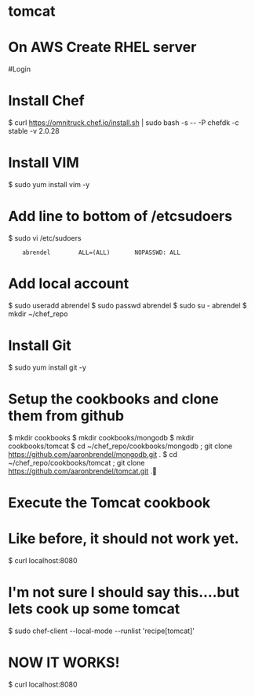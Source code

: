# tomcat

# On AWS Create RHEL server

#Login

# Install Chef
$  curl https://omnitruck.chef.io/install.sh | sudo bash -s -- -P chefdk -c stable -v 2.0.28

# Install VIM
$ sudo yum install vim -y

# Add line to bottom of /etcsudoers
$ sudo vi /etc/sudoers

		abrendel        ALL=(ALL)       NOPASSWD: ALL



# Add local account
$ sudo useradd abrendel
$ sudo passwd abrendel
$ sudo su - abrendel
$ mkdir ~/chef_repo


# Install Git
$ sudo yum install git -y

# Setup the cookbooks and clone them from github
$ mkdir cookbooks
$ mkdir cookbooks/mongodb
$ mkdir cookbooks/tomcat
$ cd ~/chef_repo/cookbooks/mongodb ; git clone https://github.com/aaronbrendel/mongodb.git .
$ cd ~/chef_repo/cookbooks/tomcat ; git clone https://github.com/aaronbrendel/tomcat.git .



# Execute the Tomcat cookbook

# Like before, it should not work yet.
$ curl localhost:8080 

# I'm not sure I should say this….but lets cook up some tomcat
$ sudo chef-client --local-mode --runlist 'recipe[tomcat]'

# NOW IT WORKS!
$ curl localhost:8080



                                                                                                                                                                                          
